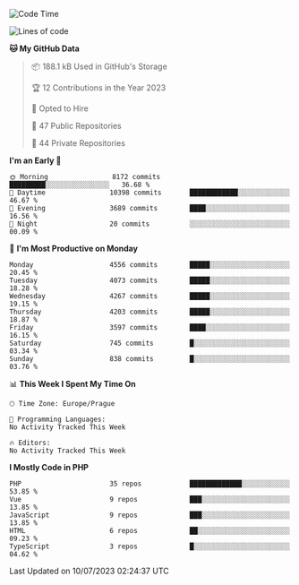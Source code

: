 <!--START_SECTION:waka-->
![Code Time](http://img.shields.io/badge/Code%20Time-1%2C583%20hrs%2058%20mins-blue)

![Lines of code](https://img.shields.io/badge/From%20Hello%20World%20I%27ve%20Written-7.2%20million%20lines%20of%20code-blue)

**🐱 My GitHub Data** 

> 📦 188.1 kB Used in GitHub's Storage 
 > 
> 🏆 12 Contributions in the Year 2023
 > 
> 💼 Opted to Hire
 > 
> 📜 47 Public Repositories 
 > 
> 🔑 44 Private Repositories 
 > 
**I'm an Early 🐤** 

```text
🌞 Morning                8172 commits        █████████░░░░░░░░░░░░░░░░   36.68 % 
🌆 Daytime                10398 commits       ████████████░░░░░░░░░░░░░   46.67 % 
🌃 Evening                3689 commits        ████░░░░░░░░░░░░░░░░░░░░░   16.56 % 
🌙 Night                  20 commits          ░░░░░░░░░░░░░░░░░░░░░░░░░   00.09 % 
```
📅 **I'm Most Productive on Monday** 

```text
Monday                   4556 commits        █████░░░░░░░░░░░░░░░░░░░░   20.45 % 
Tuesday                  4073 commits        █████░░░░░░░░░░░░░░░░░░░░   18.28 % 
Wednesday                4267 commits        █████░░░░░░░░░░░░░░░░░░░░   19.15 % 
Thursday                 4203 commits        █████░░░░░░░░░░░░░░░░░░░░   18.87 % 
Friday                   3597 commits        ████░░░░░░░░░░░░░░░░░░░░░   16.15 % 
Saturday                 745 commits         █░░░░░░░░░░░░░░░░░░░░░░░░   03.34 % 
Sunday                   838 commits         █░░░░░░░░░░░░░░░░░░░░░░░░   03.76 % 
```


📊 **This Week I Spent My Time On** 

```text
🕑︎ Time Zone: Europe/Prague

💬 Programming Languages: 
No Activity Tracked This Week

🔥 Editors: 
No Activity Tracked This Week
```

**I Mostly Code in PHP** 

```text
PHP                      35 repos            █████████████░░░░░░░░░░░░   53.85 % 
Vue                      9 repos             ███░░░░░░░░░░░░░░░░░░░░░░   13.85 % 
JavaScript               9 repos             ███░░░░░░░░░░░░░░░░░░░░░░   13.85 % 
HTML                     6 repos             ██░░░░░░░░░░░░░░░░░░░░░░░   09.23 % 
TypeScript               3 repos             █░░░░░░░░░░░░░░░░░░░░░░░░   04.62 % 
```




 Last Updated on 10/07/2023 02:24:37 UTC
<!--END_SECTION:waka-->
<!--
**AlexKratky/AlexKratky** is a ✨ _special_ ✨ repository because its `README.md` (this file) appears on your GitHub profile.

Here are some ideas to get you started:

- 🔭 I’m currently working on ...
- 🌱 I’m currently learning ...
- 👯 I’m looking to collaborate on ...
- 🤔 I’m looking for help with ...
- 💬 Ask me about ...
- 📫 How to reach me: ...
- 😄 Pronouns: ...
- ⚡ Fun fact: ...
-->

